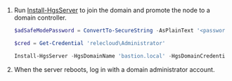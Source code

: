 1.  Run [Install-HgsServer](https://technet.microsoft.com/itpro/powershell/windows/hgsserver/install-hgsserver) to join the domain and promote the node to a domain controller.

    ```powershell
    $adSafeModePassword = ConvertTo-SecureString -AsPlainText '<password>' -Force

    $cred = Get-Credential 'relecloud\Administrator'

    Install-HgsServer -HgsDomainName 'bastion.local' -HgsDomainCredential $cred -SafeModeAdministratorPassword $adSafeModePassword -Restart
    ```

2.  When the server reboots, log in with a domain administrator account.

<!-- Appears twice in guarded-fabric-configure-additional-hgs-nodes.md 
-->